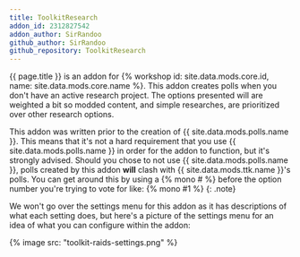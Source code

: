 ```yaml
---
title: ToolkitResearch
addon_id: 2312827542
addon_author: SirRandoo
github_author: SirRandoo
github_repository: ToolkitResearch
---
```


{{ page.title }} is an addon for
{% workshop id: site.data.mods.core.id, name: site.data.mods.core.name %}. This addon
creates polls when you don't have an active research project. The options
presented will are weighted a bit so modded content, and simple researches, are
prioritized over other research options.

This addon was written prior to the creation of {{ site.data.mods.polls.name }}.
This means that it's not a hard requirement that you use
{{ site.data.mods.polls.name }} in order for the addon to function, but it's
strongly advised. Should you chose to not use {{ site.data.mods.polls.name }},
polls created by this addon **will** clash with {{ site.data.mods.ttk.name }}'s
polls. You can get around this by using a {% mono # %} before the option number
you're trying to vote for like: {% mono #1 %}
{: .note}

We won't go over the settings menu for this addon as it has descriptions of what
each setting does, but here's a picture of the settings menu for an idea of
what you can configure within the addon:

{% image src: "toolkit-raids-settings.png" %}
